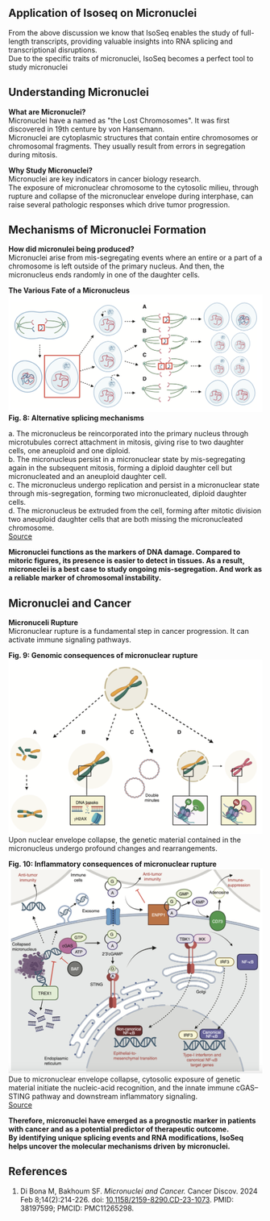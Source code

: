 ## Application of Isoseq on Micronuclei
From the above discussion we know that IsoSeq enables the study of full-length transcripts, providing valuable insights into RNA splicing and transcriptional disruptions.      
Due to the specific traits of micronuclei, IsoSeq becomes a perfect tool to study micronuclei 

## Understanding Micronuclei
**What are Micronuclei?**   
Micronuclei have a named as "the Lost Chromosomes". It was first discovered in 19th centure by von Hansemann.   
Micronuclei are cytoplasmic structures that contain entire chromosomes or chromosomal fragments. They usually result from errors in segregation during mitosis.   

**Why Study Micronuclei?**   
Micronuclei are key indicators in cancer biology research.     
The exposure of micronuclear chromosome to the cytosolic milieu, through rupture and collapse of the micronuclear envelope during interphase, can raise several pathologic responses which drive tumor progression.

## Mechanisms of Micronuclei Formation
**How did micronulei being produced?**   
Micronuclei arise from mis-segregating events where an entire or a part of a chromosome is left outside of the primary nucleus. And then, the micronucleus ends randomly in one of the daughter cells.  

**The Various Fate of a Micronucleus**
![Various fate of a micronucleus](https://raw.githubusercontent.com/njdjyxz/BENG_183_Final/main/Iso_Seq_3/fate%20of%20micronuclei.png)
**Fig. 8: Alternative splicing mechanisms**  

a. The micronucleus be reincorporated into the primary nucleus through microtubules correct attachment in mitosis, giving rise to two daughter cells, one aneuploid and one diploid.   
b. The micronucleus  persist in a micronuclear state by mis-segregating again in the subsequent mitosis, forming a diploid daughter cell but micronucleated and an aneuploid daughter cell.   
c. The micronucleus undergo replication and persist in a micronuclear state through mis-segregation, forming two micronucleated, diploid daughter cells.   
d. The micronucleus be extruded from the cell, forming after mitotic division two aneuploid daughter cells that are both missing the micronucleated chromosome.  
[Source](https://pubmed.ncbi.nlm.nih.gov/38197599/#&gid=article-figures&pid=figure-1-uid-0)   

**Micronuclei functions as the markers of DNA damage. Compared to mitoric figures, its presence  is easier to detect in tissues. As a result, microneclei is a best case to study ongoing mis-segregation. And work as a reliable marker of chromosomal instability.**

## Micronuclei and Cancer
**Micronuceli Rupture**  
Micronuclear rupture is a fundamental step in cancer progression. It can activate immune signaling pathways.    

**Fig. 9: Genomic consequences of micronuclear rupture**  
![result of Micronuceli rupture](https://raw.githubusercontent.com/njdjyxz/BENG_183_Final/refs/heads/main/Iso_Seq_3/rupture.png)
Upon nuclear envelope collapse, the genetic material contained in the micronucleus undergo profound changes and rearrangements.
   
       
          
**Fig. 10: Inflammatory consequences of micronuclear rupture**   
![cGas-STING](https://raw.githubusercontent.com/njdjyxz/BENG_183_Final/refs/heads/main/Iso_Seq_3/cGas-STING.png)
Due to micronuclear envelope collapse, cytosolic exposure of genetic material initiate the nucleic-acid recognition, and the innate immune cGAS–STING pathway and downstream inflammatory signaling.  
[Source](https://pubmed.ncbi.nlm.nih.gov/38197599/#&gid=article-figures&pid=figure-3-uid-2)

**Therefore, micronuclei have emerged as a prognostic marker in patients with cancer and as a potential predictor of therapeutic outcome.**  
**By identifying unique splicing events and RNA modifications, IsoSeq helps uncover the molecular mechanisms driven by micronuclei.**

## References

1. Di Bona M, Bakhoum SF. *Micronuclei and Cancer.* Cancer Discov. 2024 Feb 8;14(2):214-226. doi: [10.1158/2159-8290.CD-23-1073](https://doi.org/10.1158/2159-8290.CD-23-1073). PMID: 38197599; PMCID: PMC11265298.






